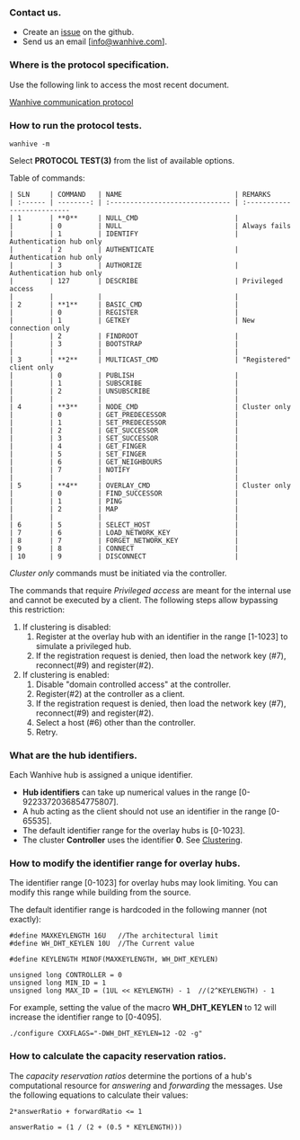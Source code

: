 ### Contact us.

- Create an [issue](https://github.com/wanhive/hub/issues) on the github.
- Send us an email [info@wanhive.com].

### Where is the protocol specification.

Use the following link to access the most recent document.

[Wanhive communication protocol](wanhive-protocol-v1.0.0.pdf)

### How to run the protocol tests.

```
wanhive -m
```

Select **PROTOCOL TEST(3)** from the list of available options.

Table of commands:

```
| SLN     | COMMAND   | NAME                            | REMARKS
| :------ | --------: | :------------------------------ | :--------------------------
| 1       | **0**     | NULL_CMD                        | 
|         | 0         | NULL                            | Always fails
|         | 1         | IDENTIFY                        | Authentication hub only
|         | 2         | AUTHENTICATE                    | Authentication hub only
|         | 3         | AUTHORIZE                       | Authentication hub only
|         | 127       | DESCRIBE                        | Privileged access
|         |           |                                 | 
| 2       | **1**     | BASIC_CMD                       | 
|         | 0         | REGISTER                        | 
|         | 1         | GETKEY                          | New connection only
|         | 2         | FINDROOT                        | 
|         | 3         | BOOTSTRAP                       | 
|         |           |                                 | 
| 3       | **2**     | MULTICAST_CMD                   | "Registered" client only
|         | 0         | PUBLISH                         | 
|         | 1         | SUBSCRIBE                       | 
|         | 2         | UNSUBSCRIBE                     | 
|         |           |                                 | 
| 4       | **3**     | NODE_CMD                        | Cluster only
|         | 0         | GET_PREDECESSOR                 | 
|         | 1         | SET_PREDECESSOR                 | 
|         | 2         | GET_SUCCESSOR                   | 
|         | 3         | SET_SUCCESSOR                   | 
|         | 4         | GET_FINGER                      | 
|         | 5         | SET_FINGER                      | 
|         | 6         | GET_NEIGHBOURS                  | 
|         | 7         | NOTIFY                          | 
|         |           |                                 | 
| 5       | **4**     | OVERLAY_CMD                     | Cluster only
|         | 0         | FIND_SUCCESSOR                  | 
|         | 1         | PING                            | 
|         | 2         | MAP                             | 
|         |           |                                 | 
| 6       | 5         | SELECT_HOST                     | 
| 7       | 6         | LOAD_NETWORK_KEY                | 
| 8       | 7         | FORGET_NETWORK_KEY              | 
| 9       | 8         | CONNECT                         | 
| 10      | 9         | DISCONNECT                      | 

```

*Cluster only* commands must be initiated via the controller.

The commands that require *Privileged access* are meant for the internal use and cannot be executed by a client. The following steps allow bypassing this restriction:

1. If clustering is disabled:
    1. Register at the overlay hub with an identifier in the range [1-1023] to simulate a privileged hub.
    2. If the registration request is denied, then load the network key (#7), reconnect(#9) and register(#2).
2. If clustering is enabled:
    1. Disable "domain controlled access" at the controller.
    2. Register(#2) at the controller as a client.
    3. If the registration request is denied, then load the network key (#7), reconnect(#9) and register(#2).
    4. Select a host (#6) other than the controller.
    5. Retry.

### What are the hub identifiers.

Each Wanhive hub is assigned a unique identifier.

* **Hub identifiers** can take up numerical values in the range [0-9223372036854775807].
* A hub acting as the client should not use an identifier in the range [0-65535].
* The default identifier range for the overlay hubs is [0-1023].
* The cluster **Controller** uses the identifier **0**. See [Clustering](INSTALL.md).

### How to modify the identifier range for overlay hubs.

The identifier range [0-1023] for overlay hubs may look limiting. You can modify this range while building from the source.

The default identifier range is hardcoded in the following manner (not exactly):

```
#define MAXKEYLENGTH 16U   //The architectural limit
#define WH_DHT_KEYLEN 10U  //The Current value

#define KEYLENGTH MINOF(MAXKEYLENGTH, WH_DHT_KEYLEN)

unsigned long CONTROLLER = 0
unsigned long MIN_ID = 1
unsigned long MAX_ID = (1UL << KEYLENGTH) - 1  //(2^KEYLENGTH) - 1
```

For example, setting the value of the macro **WH_DHT_KEYLEN** to 12 will increase the identifier range to [0-4095].

```
./configure CXXFLAGS="-DWH_DHT_KEYLEN=12 -O2 -g"
```

### How to calculate the capacity reservation ratios.

The *capacity reservation ratios* determine the portions of a hub's computational resource for *answering* and *forwarding* the messages. Use the following equations to calculate their values:

```
2*answerRatio + forwardRatio <= 1

answerRatio = (1 / (2 + (0.5 * KEYLENGTH)))
```
